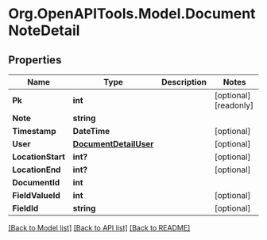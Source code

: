 
# Org.OpenAPITools.Model.DocumentNoteDetail

## Properties

Name | Type | Description | Notes
------------ | ------------- | ------------- | -------------
**Pk** | **int** |  | [optional] [readonly] 
**Note** | **string** |  | 
**Timestamp** | **DateTime** |  | [optional] 
**User** | [**DocumentDetailUser**](DocumentDetailUser.md) |  | [optional] 
**LocationStart** | **int?** |  | [optional] 
**LocationEnd** | **int?** |  | [optional] 
**DocumentId** | **int** |  | 
**FieldValueId** | **int** |  | [optional] 
**FieldId** | **string** |  | [optional] 

[[Back to Model list]](../README.md#documentation-for-models)
[[Back to API list]](../README.md#documentation-for-api-endpoints)
[[Back to README]](../README.md)

